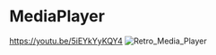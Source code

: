 # MediaPlayer
https://youtu.be/5iEYkYyKQY4
![Retro_Media_Player](https://user-images.githubusercontent.com/22634623/139678360-d94817cf-04c7-42bd-a5aa-2465299122ee.gif)
